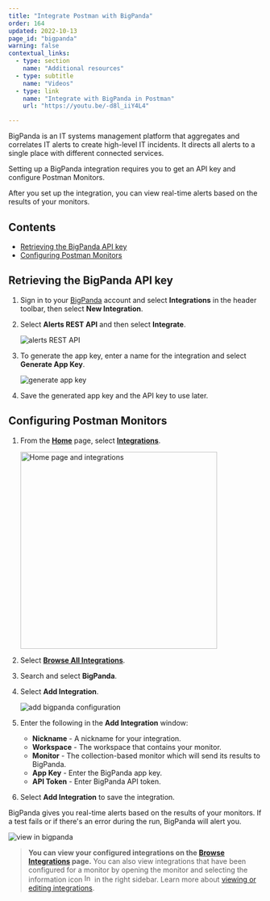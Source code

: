 ```yaml
---
title: "Integrate Postman with BigPanda"
order: 164
updated: 2022-10-13
page_id: "bigpanda"
warning: false
contextual_links:
  - type: section
    name: "Additional resources"
  - type: subtitle
    name: "Videos"
  - type: link
    name: "Integrate with BigPanda in Postman"
    url: "https://youtu.be/-d8l_iiY4L4"

---
```


BigPanda is an IT systems management platform that aggregates and correlates IT alerts to create high-level IT incidents. It directs all alerts to a single place with different connected services.

Setting up a BigPanda integration requires you to get an API key and configure Postman Monitors.

After you set up the integration, you can view real-time alerts based on the results of your monitors.

## Contents

* [Retrieving the BigPanda API key](#retrieving-the-bigpanda-api-key)
* [Configuring Postman Monitors](#configuring-postman-monitors)

## Retrieving the BigPanda API key

1. Sign in to your [BigPanda](https://www.bigpanda.io/) account and select **Integrations** in the header toolbar, then select **New Integration**.

1. Select **Alerts REST API** and then select **Integrate**.

   ![alerts REST API](https://assets.postman.com/postman-docs/58834897.jpg)

1. To generate the app key, enter a name for the integration and select **Generate App Key**.

   ![generate app key](https://assets.postman.com/postman-docs/bigPanda-generate-app-key-v9-24-c.jpg)

1. Save the generated app key and the API key to use later.

## Configuring Postman Monitors

1. From the **[Home](https://go.postman.co/home)** page, select **[Integrations](https://go.postman.co/integrations)**.

    <img alt="Home page and integrations" src="https://assets.postman.com/postman-docs/v10/home-integrations-v10.jpg" width="390px">

1. Select **[Browse All Integrations](https://go.postman.co/integrations/browse?category=all)**.
1. Search and select **BigPanda**.
1. Select **Add Integration**.

    ![add bigpanda configuration](https://assets.postman.com/postman-docs/bigpanda-add-integration.jpg)
1. Enter the following in the **Add Integration** window:
    * **Nickname** -   A nickname for your integration.
    * **Workspace** -  The workspace that contains your monitor.
    * **Monitor** -   The collection-based monitor which will send its results to BigPanda.
    * **App Key** -  Enter the BigPanda app key.
    * **API Token** -  Enter BigPanda API token.

1. Select **Add Integration** to save the integration.

BigPanda gives you real-time alerts based on the results of your monitors. If a test fails or if there's an error during the run, BigPanda will alert you.

![view in bigpanda](https://assets.postman.com/postman-docs/bigPanda-monitors-2.jpg)

> **You can view your configured integrations on the [Browse Integrations](https://go.postman.co/integrations/browse) page.** You can also view integrations that have been configured for a monitor by opening the monitor and selecting the information icon <img alt="Information icon" src="https://assets.postman.com/postman-docs/icon-information-v9-5.jpg#icon" width="16px"> in the right sidebar. Learn more about [viewing or editing integrations](/docs/integrations/intro-integrations/#view-or-edit-integrations).
